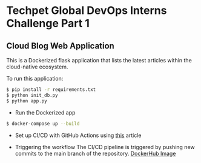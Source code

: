 # Techpet Global DevOps Interns Challenge Part 1 
## Cloud Blog Web Application

This is a Dockerized flask application that lists the latest articles within the cloud-native ecosystem.

To run this application:
```bash
$ pip install -r requirements.txt
$ python init_db.py
$ python app.py
```

- Run the Dockerized app
```bash
$ docker-compose up --build
```

- Set up CI/CD with GitHub Actions using [this](https://docs.docker.com/language/python/configure-ci-cd/) article

- Triggering the workflow
The CI/CD pipeline is triggered by pushing new commits to the main branch of the repository.
[DockerHub Image](https://hub.docker.com/repository/docker/mbaoma/part-1-cloud_blog_web/general)